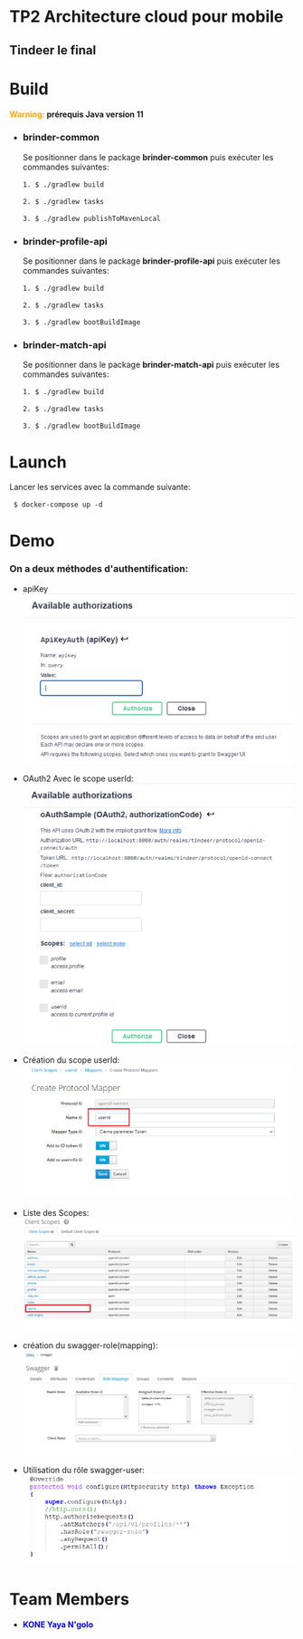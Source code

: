 # TP2 Architecture cloud pour mobile

## Tindeer le final

# Build 
<b style="color:Orange">Warning:</b><b> prérequis Java version 11 </b>
- ### brinder-common
  Se positionner dans le package <b>brinder-common</b> puis exécuter les commandes suivantes: </br>
  ```console
  1. $ ./gradlew build
  ```
  ```console
  2. $ ./gradlew tasks
  ```
  ```console
  3. $ ./gradlew publishToMavenLocal
  ```
- ### brinder-profile-api
  Se positionner dans le package <b>brinder-profile-api</b> puis exécuter les commandes suivantes: </br>
  ```console
  1. $ ./gradlew build
  ```
  ```console
  2. $ ./gradlew tasks
  ```
  ```console
  3. $ ./gradlew bootBuildImage
- ### brinder-match-api
  Se positionner dans le package <b>brinder-match-api</b> puis exécuter les commandes suivantes: </br>
  ```console
  1. $ ./gradlew build
  ```
  ```console
  2. $ ./gradlew tasks
  ```
  ```console
  3. $ ./gradlew bootBuildImage

# Launch
Lancer les services avec la commande suivante:
  ```console
   $ docker-compose up -d
  ```

# Demo
### On a deux méthodes d'authentification: 

- apiKey 
![image](./images/api-key.png)

- OAuth2
Avec le scope userId: 
![image](./images/OAuth2.png)

- Création du scope userId:
![image](./images/Scope-userId.png)

- Liste des Scopes:
![image](./images/scopes.png)

- création du swagger-role(mapping):
![image](./images/swagger-role.png)

- Utilisation du rôle swagger-user:
![image](./images/swagger-role-in-code.png)

# Team Members
- <b style="color:blue">KONE Yaya N'golo</b>
